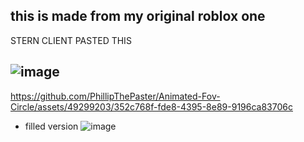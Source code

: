 this is made from my original roblox one
-------------------
STERN CLIENT PASTED THIS 

![image](https://github.com/PhillipThePaster/Animated-Fov-Circle/assets/49299203/6c217b6a-a526-4667-9f83-efdc4efe1a74)
-------------------


https://github.com/PhillipThePaster/Animated-Fov-Circle/assets/49299203/352c768f-fde8-4395-8e89-9196ca83706c


- filled version 
![image](https://github.com/PhillipThePaster/Animated-Fov-Circle/assets/49299203/12fbf992-5193-4db7-a1a7-73fe2c98d555)

